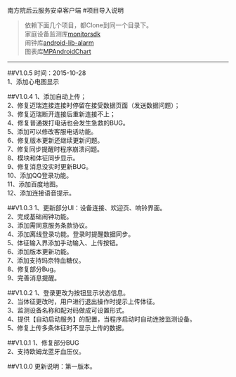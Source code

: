 南方院后云服务安卓客户端
#项目导入说明

>依赖下面几个项目，都Clone到同一个目录下。<br>
>家庭设备监测库[monitorsdk](https://github.com/raee/monitorsdk)<br>
>闹钟库[android-lib-alarm](https://github.com/raee/android-lib-alarm)<br>
>图表库[MPAndroidChart](https://github.com/PhilJay/MPAndroidChart)

---
##V1.0.5
时间：2015-10-28 <br>
1、添加心电图显示<br>

##V1.0.4
1、添加自动上传；<br>
2、修复迈瑞连接连接时停留在接受数据页面（发送数据问题）；<br>
3、修复迈瑞断开连接后重新连接不上；<br>
4、修复普通拨打电话也会发生急救的BUG。<br>
5、添加可以修改客服电话功能。<br>
6、修复版本更新还继续更新问题。<br>
7、修复同步提醒时程序崩溃问题。<br>
8、模块和体征同步显示。<br>
9、修复消息没实时更新BUG。<br>
10、添加QQ登录功能。<br>
11、添加百度地图。<br>
12、添加连接语音提示。<br>

##V1.0.3
1、更新部分UI：设备连接、欢迎页、响铃界面。<br>
2、完成基础闹钟功能。<br>
3、添加需同意服务条款协议。<br>
4、添加离线登录功能。登录时提醒数据同步。<br>
5、体征输入界添加手动输入、上传按钮。<br>
6、添加版本更新功能。<br>
7、添加支持玛奈特血糖仪。<br>
8、修复部分Bug。<br>
9、完善消息提醒。<br>


##V1.0.2
1、登录更改为按钮显示状态信息。<br>
2、当体征更改时，用户进行退出操作时提示上传体征。<br>
3、监测设备名称和配对码做成可设置形式。<br>
4、提供【自动启动服务】的配置，当程序启动时自动连接监测设备。<br>
5、修复上传多条体征时不显示上传的数据。<br>


##V1.0.1
1、修复部分BUG<br>
2、支持欧姆龙蓝牙血压仪。<br>


##V1.0.0
更新说明：第一版本。<br>
